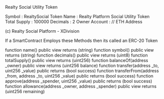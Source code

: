 
 Realty Social Utility Token

 Symbol           : RealtySocial Token
 Name             : Realty Platform Social Utility Token
 Total Supply     : 100000
 Decimals         : 2
 Owner Account    : // ETH Address

 (c) Realty Social Platform  - XDivision

If a SmartContract Employs these Methods then its called an ERC-20 Token

function name() public view returns (string)
function symbol() public view returns (string)
function decimals() public view returns (uint8)
function totalSupply() public view returns (uint256)
function balanceOf(address _owner) public view returns (uint256 balance)
function transfer(address _to, uint256 _value) public returns (bool success)
function transferFrom(address _from, address _to, uint256 _value) public returns (bool success)
function approve(address _spender, uint256 _value) public returns (bool success)
function allowance(address _owner, address _spender) public view returns (uint256 remaining)
